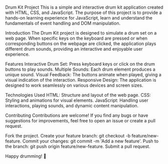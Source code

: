 Drum Kit Project
This is a simple and interactive drum kit application created with HTML, CSS, and JavaScript.
The purpose of this project is to provide a hands-on learning experience for JavaScript, learn and understand the fundamentals of event handling and DOM manipulation.

Introduction
The Drum Kit project is designed to simulate a drum set on a web page. When specific keys on the keyboard are pressed or when corresponding buttons on the webpage are clicked, the application plays different drum sounds, providing an interactive and enjoyable user experience.

Features
Interactive Drum Set: Press keyboard keys or click on the drum buttons to play sounds.
Multiple Sounds: Each drum element produces a unique sound.
Visual Feedback: The buttons animate when played, giving a visual indication of the interaction.
Responsive Design: The application is designed to work seamlessly on various devices and screen sizes.

Technologies Used
HTML: Structure and layout of the web page.
CSS: Styling and animations for visual elements.
JavaScript: Handling user interactions, playing sounds, and dynamic content manipulation.

Contributing
Contributions are welcome! If you find any bugs or have suggestions for improvements, feel free to open an issue or create a pull request.

Fork the project.
Create your feature branch: git checkout -b feature/new-feature.
Commit your changes: git commit -m 'Add a new feature'.
Push to the branch: git push origin feature/new-feature.
Submit a pull request.

Happy drumming! 🥁
